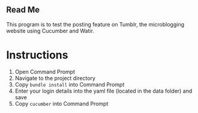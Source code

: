 Read Me
-------
This program is to test the posting feature on Tumblr, the microblogging website using Cucumber and Watir.

Instructions
============
1. Open Command Prompt
2. Navigate to the project directory
3. Copy ```bundle install``` into Command Prompt
4. Enter your login details into the yaml file (located in the data folder) and save
5. Copy ```cucumber``` into Command Prompt
